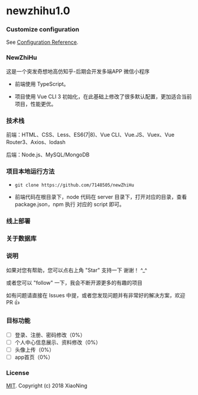 # newzhihu1.0

### Customize configuration
See [Configuration Reference](https://cli.vuejs.org/config/).
### NewZhiHu
这是一个突发奇想地高仿知乎-后期会开发多端APP 微信小程序

- 前端使用 TypeScript。

- 项目使用 Vue CLI 3 初始化，在此基础上修改了很多默认配置，更加适合当前项目，性能更优。

### 技术栈

前端：HTML、CSS、Less、ES6(7|8)、Vue CLI、Vue.JS、Vuex、Vue Router3、Axios、lodash

后端：Node.js、MySQL/MongoDB

### 项目本地运行方法

 - `git clone https://github.com/7148505/newZhiHu`

 - 前端代码在根目录下，node 代码在 server 目录下，打开对应的目录，查看 package.json，npm 执行 对应的 script 即可。

### 线上部署


### 关于数据库



### 说明

如果对您有帮助，您可以点右上角 "Star" 支持一下 谢谢！ ^_^

或者您可以 "follow" 一下，我会不断开源更多的有趣的项目

如有问题请直接在 Issues 中提，或者您发现问题并有非常好的解决方案，欢迎 PR 👍

### 目标功能

- [ ] 登录、注册、密码修改（0%）
- [ ] 个人中心信息展示、资料修改（0%）
- [ ] 头像上传（0%）
- [ ] app首页（0%）

### License
[MIT](https://choosealicense.com/licenses/mit/).
Copyright (c) 2018 XiaoNing
